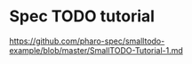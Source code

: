 # Spec TODO tutorial

https://github.com/pharo-spec/smalltodo-example/blob/master/SmallTODO-Tutorial-1.md

